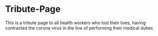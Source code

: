 # Tribute-Page
This is a tribute page to all health workers who lost their lives, having contracted the corona virus in the line of performing their medical duties
